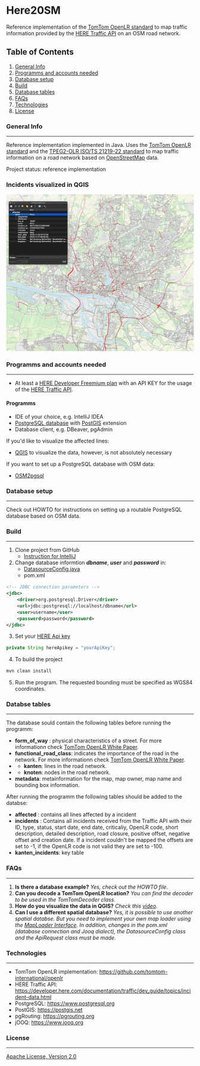 # Here20SM

Reference implementation of the [TomTom OpenLR standard](https://www.openlr-association.com/method.html) to map traffic information provided by the [HERE Traffic API](https://developer.here.com/documentation/traffic/dev_guide/topics/what-is.html) on an OSM road network. 

## Table of Contents
1. [General Info](#general-info)
2. [Programms and accounts needed](#programms)
3. [Database setup](#database_setup)
4. [Build](#build)
5. [Database tables](#tables)
6. [FAQs](#faqs)
7. [Technologies](#technologies)
8. [License](#license)

### General Info
***
Reference implementation implemented in Java. Uses the [TomTom OpenLR standard](https://www.openlr-association.com/method.html) and the [TPEG2-OLR ISO/TS 21219-22 standard](https://www.iso.org/standard/63122.html) to map traffic information on a road network based on [OpenStreetMap](https://www.openstreetmap.org/#map=6/51.330/10.453) data. 

Project status: reference implementation

### Incidents visualized in QGIS
![IncidentsVisualized](src/main/resources/Screenshots/visualizedIncidents.png)


### Programms and accounts needed
***
* At least a [HERE Developer Freemium plan](https://developer.here.com/pricing) with an API KEY for the usage of the [HERE Traffic API](https://developer.here.com/documentation/traffic/dev_guide/topics/what-is.html).

#### Programms
* IDE of your choice, e.g. IntelliJ IDEA
* [PostgreSQL database](https://www.postgresql.org) with [PostGIS](http://postgis.net) extension
* Database client, e.g. DBeaver, pgAdmin 

If you'd like to visualize the affected lines: 
* [QGIS](https://www.qgis.org/de/site/) to visualize the data, however, is not absolutely necessary

If you want to set up a PostgreSQL database with OSM data: 
* [OSM2pgsql](https://osm2pgsql.org)

### Database setup 
***
Check out HOWTO for instructions on setting up a routable PostgreSQL database based on OSM data.

### Build
***
1. Clone project from GitHub
    * [Instruction for IntelliJ](https://blog.jetbrains.com/idea/2020/10/clone-a-project-from-github/) 
2. Change database informtion ***dbname***, ***user*** and ***password*** in:  
    * [DatasourceConfig.java](src/main/java/DataBase/DatasourceConfig.java) 
    * pom.xml
```xml
<!-- JDBC connection parameters -->
<jdbc>
    <driver>org.postgresql.Driver</driver>
    <url>jdbc:postgresql://localhost/dbname</url>
    <user>username</user>
    <password>password</password>
</jdbc>
```

3. Set your [HERE Api key](src/main/java/HereApi/ApiRequest.java)
```java
private String hereApikey = "yourApiKey";
```

4. To build the project
```bash
mvn clean install
```
5. Run the program. The requested bounding must be specified as WGS84 coordinates.

### Databse tables 
***
The database sould contain the following tables before running the programm: 
+ **form_of_way** : physical characteristics of a street. For more informationn check [TomTom OpenLR White Paper](https://www.openlr-association.com/fileadmin/user_upload/openlr-whitepaper_v1.5.pdf).
+ **functional_road_class**: indicates the importance of the road in the network. For more informationn check [TomTom OpenLR White Paper](https://www.openlr-association.com/fileadmin/user_upload/openlr-whitepaper_v1.5.pdf).
+ + **kanten**: lines in the road network. 
+ + **knoten**: nodes in the road network. 
+ **metadata**: metainformation for the map, map owner, map name and bounding box information.


After running the programm the following tables should be added to the databse: 
+ **affected** : contains all lines affected by a incident
+ **incidents** : Contains all incidents received from the Traffic API with their ID, type, status, start date, end date, criticaliy, OpenLR code, short description, detailed description, road closure, positive offset, negative offset and creation date. If a incident couldn't be mapped the offsets are set to -1, if the OpenLR code is not valid they are set to -100. 
+ **kanten_incidents**: key table

### FAQs
***
1. **Is there a database example?**
_Yes, check out the HOWTO file_. 
1. **Can you decode a TomTom OpenLR location?**
_You can find the decoder to be used in the TomTomDecoder class._ 
2. **How do you visualize the data in QGIS?**
_Check this [video](https://www.youtube.com/watch?v=17AZQ2-5Rrk)._
1. **Can I use a different spatial database?** _Yes, it is possible to use another spatial databse. But you need to implement your own map loader using the [MapLoader Interface](src/main/java/Loader/MapLoader.java). In addition, changes in the pom.xml (database connection and Jooq dialect), the DatasourceConfig class and the ApiRequest class must be made._ 

### Technologies
***
* TomTom OpenLR implementation: <https://github.com/tomtom-international/openlr>
* HERE Traffic API: <https://developer.here.com/documentation/traffic/dev_guide/topics/incident-data.html>
* PostgreSQL: <https://www.postgresql.org>
* PostGIS: <https://postgis.net>
* pgRouting: <https://pgrouting.org>
* jOOQ: <https://www.jooq.org>


### License
***
[Apache License, Version 2.0](http://www.apache.org/licenses/LICENSE-2.0.html)
